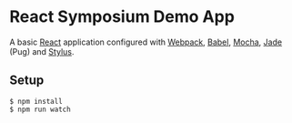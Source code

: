 # React Symposium Demo App

A basic [React][4] application configured with [Webpack][1], [Babel][2], [Mocha][3], [Jade][5] (Pug) and [Stylus][6].

## Setup

    $ npm install
    $ npm run watch


[1]: https://github.com/webpack/webpack
[2]: https://github.com/babel/babel
[3]: https://github.com/mochajs/mocha
[4]: https://github.com/facebook/react
[5]: https://github.com/jadejs/jade
[6]: http://stylus-lang.com/
